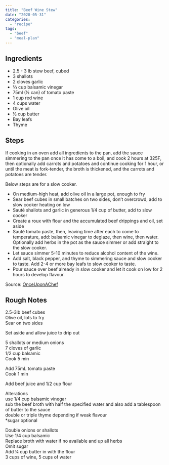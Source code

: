 ```yaml
---
title: "Beef Wine Stew"
date: "2020-05-31"
categories: 
  - "recipe"
tags: 
  - "beef"
  - "meal-plan"
---
```


## Ingredients

- 2.5 - 3 lb stew beef, cubed
- 3 shallots
- 2 cloves garlic
- ⅔ cup balsamic vinegar
- 75ml (½ can) of tomato paste
- 1 cup red wine
- 4 cups water
- Olive oil
- ½ cup butter
- Bay leafs
- Thyme

## Steps

If cooking in an oven add all ingredients to the pan, add the sauce simmering to the pan once it has come to a boil, and cook 2 hours at 325F, then optionally add carrots and potatoes and continue cooking for 1 hour, or until the meat is fork-tender, the broth is thickened, and the carrots and potatoes are tender.

Below steps are for a slow cooker.

- On medium-high heat, add olive oil in a large pot, enough to fry
- Sear beef cubes in small batches on two sides, don’t overcrowd, add to slow cooker heating on low
- Sauté shallots and garlic in generous 1/4 cup of butter, add to slow cooker
- Create a roux with flour and the accumulated beef drippings and oil, set aside
- Sauté tomato paste, then, leaving time after each to come to temperature, add: balsamic vinegar to deglaze, then wine, then water. Optionally add herbs in the pot as the sauce simmer or add straight to the slow cooker.
- Let sauce simmer 5-10 minutes to reduce alcohol content of the wine.
- Add salt, black pepper, and thyme to simmering sauce and slow cooker to taste. Add 2-4 or more bay leafs to slow cooker to taste.
- Pour sauce over beef already in slow cooker and let it cook on low for 2 hours to develop flavour.

Source: [OnceUponAChef](https://www.onceuponachef.com/recipes/beef-stew-with-carrots-potatoes.html#tabbox)

## Rough Notes

2.5-3lb beef cubes  
Olive oil, lots to fry  
Sear on two sides

Set aside and allow juice to drip out

5 shallots or medium onions  
7 cloves of garlic  
1/2 cup balsamic  
Cook 5 min

Add 75mL tomato paste  
Cook 1 min

Add beef juice and 1/2 cup flour

Alterations  
use 1/4 cup balsamic vinegar  
sub the beef broth with half the specified water and also add a tablespoon of butter to the sauce  
double or triple thyme depending if weak flavour  
\*sugar optional

Double onions or shallots  
Use 1/4 cup balsamic  
Replace broth with water if no available and up all herbs  
Omit sugar  
Add ¼ cup butter in with the flour  
3 cups of wine, 5 cups of water
